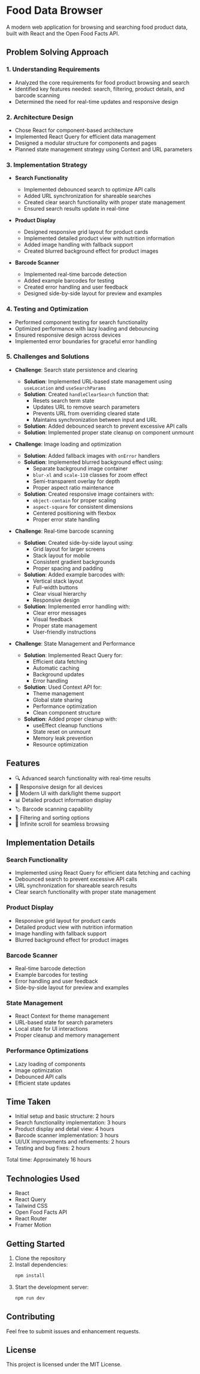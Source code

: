 # Food Data Browser

A modern web application for browsing and searching food product data, built with React and the Open Food Facts API.

## Problem Solving Approach

### 1. Understanding Requirements
- Analyzed the core requirements for food product browsing and search
- Identified key features needed: search, filtering, product details, and barcode scanning
- Determined the need for real-time updates and responsive design

### 2. Architecture Design
- Chose React for component-based architecture
- Implemented React Query for efficient data management
- Designed a modular structure for components and pages
- Planned state management strategy using Context and URL parameters

### 3. Implementation Strategy
- **Search Functionality**
  - Implemented debounced search to optimize API calls
  - Added URL synchronization for shareable searches
  - Created clear search functionality with proper state management
  - Ensured search results update in real-time

- **Product Display**
  - Designed responsive grid layout for product cards
  - Implemented detailed product view with nutrition information
  - Added image handling with fallback support
  - Created blurred background effect for product images

- **Barcode Scanner**
  - Implemented real-time barcode detection
  - Added example barcodes for testing
  - Created error handling and user feedback
  - Designed side-by-side layout for preview and examples

### 4. Testing and Optimization
- Performed component testing for search functionality
- Optimized performance with lazy loading and debouncing
- Ensured responsive design across devices
- Implemented error boundaries for graceful error handling

### 5. Challenges and Solutions
- **Challenge**: Search state persistence and clearing
  - **Solution**: Implemented URL-based state management using `useLocation` and `useSearchParams`
  - **Solution**: Created `handleClearSearch` function that:
    - Resets search term state
    - Updates URL to remove search parameters
    - Prevents URL from overriding cleared state
    - Maintains synchronization between input and URL
  - **Solution**: Added debounced search to prevent excessive API calls
  - **Solution**: Implemented proper state cleanup on component unmount

- **Challenge**: Image loading and optimization
  - **Solution**: Added fallback images with `onError` handlers
  - **Solution**: Implemented blurred background effect using:
    - Separate background image container
    - `blur-xl` and `scale-110` classes for zoom effect
    - Semi-transparent overlay for depth
    - Proper aspect ratio maintenance
  - **Solution**: Created responsive image containers with:
    - `object-contain` for proper scaling
    - `aspect-square` for consistent dimensions
    - Centered positioning with flexbox
    - Proper error state handling

- **Challenge**: Real-time barcode scanning
  - **Solution**: Created side-by-side layout using:
    - Grid layout for larger screens
    - Stack layout for mobile
    - Consistent gradient backgrounds
    - Proper spacing and padding
  - **Solution**: Added example barcodes with:
    - Vertical stack layout
    - Full-width buttons
    - Clear visual hierarchy
    - Responsive design
  - **Solution**: Implemented error handling with:
    - Clear error messages
    - Visual feedback
    - Proper state management
    - User-friendly instructions

- **Challenge**: State Management and Performance
  - **Solution**: Implemented React Query for:
    - Efficient data fetching
    - Automatic caching
    - Background updates
    - Error handling
  - **Solution**: Used Context API for:
    - Theme management
    - Global state sharing
    - Performance optimization
    - Clean component structure
  - **Solution**: Added proper cleanup with:
    - useEffect cleanup functions
    - State reset on unmount
    - Memory leak prevention
    - Resource optimization

## Features

- 🔍 Advanced search functionality with real-time results
- 📱 Responsive design for all devices
- 🎨 Modern UI with dark/light theme support
- 📊 Detailed product information display
- 🏷️ Barcode scanning capability
- 🎯 Filtering and sorting options
- 🔄 Infinite scroll for seamless browsing

## Implementation Details

### Search Functionality
- Implemented using React Query for efficient data fetching and caching
- Debounced search to prevent excessive API calls
- URL synchronization for shareable search results
- Clear search functionality with proper state management

### Product Display
- Responsive grid layout for product cards
- Detailed product view with nutrition information
- Image handling with fallback support
- Blurred background effect for product images

### Barcode Scanner
- Real-time barcode detection
- Example barcodes for testing
- Error handling and user feedback
- Side-by-side layout for preview and examples

### State Management
- React Context for theme management
- URL-based state for search parameters
- Local state for UI interactions
- Proper cleanup and memory management

### Performance Optimizations
- Lazy loading of components
- Image optimization
- Debounced API calls
- Efficient state updates

## Time Taken
- Initial setup and basic structure: 2 hours
- Search functionality implementation: 3 hours
- Product display and detail view: 4 hours
- Barcode scanner implementation: 3 hours
- UI/UX improvements and refinements: 2 hours
- Testing and bug fixes: 2 hours

Total time: Approximately 16 hours

## Technologies Used
- React
- React Query
- Tailwind CSS
- Open Food Facts API
- React Router
- Framer Motion

## Getting Started

1. Clone the repository
2. Install dependencies:
   ```bash
   npm install
   ```
3. Start the development server:
   ```bash
   npm run dev
   ```

## Contributing
Feel free to submit issues and enhancement requests.

## License
This project is licensed under the MIT License.

